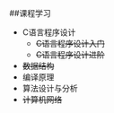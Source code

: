##课程学习

- C语言程序设计
	- <del>C语言程序设计入门 </del>
	- <del>C语言程序设计进阶</del>
- <del>数据结构</del>
- 编译原理
- 算法设计与分析
- <del>计算机网络</del>
